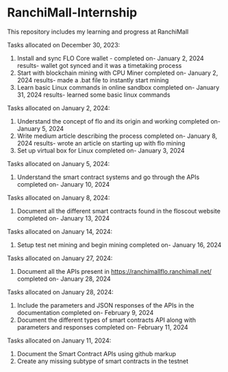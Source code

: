 # RanchiMall-Internship
This repository includes my learning and progress at RanchiMall

Tasks allocated on December 30, 2023:
1. Install and sync FLO Core wallet - 
     completed on- January 2, 2024
     results- wallet got synced and it was a timetaking process
3. Start with blockchain mining with CPU Miner 
     completed on- January 2, 2024
     results- made a .bat file to instantly start mining
4. Learn basic Linux commands in online sandbox 
     completed on- January 31, 2024
     results- learned some basic linux commands

Tasks allocated on January 2, 2024:
1. Understand the concept of flo and its origin and working
     completed on- January 5, 2024
2. Write medium article describing the process
     completed on- January 8, 2024
     results- wrote an article on starting up with flo  mining
3. Set up virtual box for Linux
     completed on- January 3, 2024

Tasks allocated on January 5, 2024:
1. Understand the smart contract systems and go through the APIs
     completed on- January 10, 2024

Tasks allocated on January 8, 2024:
1. Document all the different smart contracts found in the floscout website
     completed on- January 13, 2024

Tasks allocated on January 14, 2024:
1. Setup test net mining and begin mining
     completed on- January 16, 2024

Tasks allocated on January 27, 2024:
1. Document all the APIs present in https://ranchimallflo.ranchimall.net/
     completed on- January 28, 2024

Tasks allocated on January 28, 2024:
1. Include the parameters and JSON responses of the APIs in the documentation
     completed on- February 9, 2024
2. Document the different types of smart contracts API along with parameters and responses
     completed on- February 11, 2024

Tasks allocated on January 11, 2024:
1. Document the Smart Contract APIs using github markup
2. Create any missing subtype of smart contracts in the testnet

